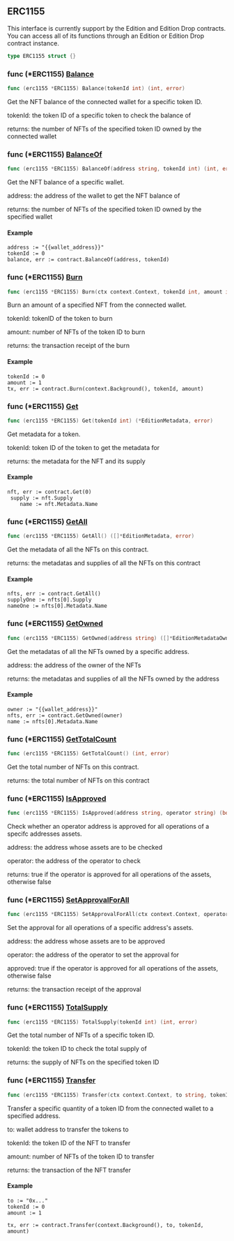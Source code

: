 
## ERC1155

This interface is currently support by the Edition and Edition Drop contracts\. You can access all of its functions through an Edition or Edition Drop contract instance\.

```go
type ERC1155 struct {}
```

### func \(\*ERC1155\) [Balance](<https://github.com/thirdweb-dev/go-sdk/blob/main/thirdweb/erc1155.go#L177>)

```go
func (erc1155 *ERC1155) Balance(tokenId int) (int, error)
```

Get the NFT balance of the connected wallet for a specific token ID\.

tokenId: the token ID of a specific token to check the balance of

returns: the number of NFTs of the specified token ID owned by the connected wallet

### func \(\*ERC1155\) [BalanceOf](<https://github.com/thirdweb-dev/go-sdk/blob/main/thirdweb/erc1155.go#L193>)

```go
func (erc1155 *ERC1155) BalanceOf(address string, tokenId int) (int, error)
```

Get the NFT balance of a specific wallet\.

address: the address of the wallet to get the NFT balance of

returns: the number of NFTs of the specified token ID owned by the specified wallet

#### Example

```
address := "{{wallet_address}}"
tokenId := 0
balance, err := contract.BalanceOf(address, tokenId)
```

### func \(\*ERC1155\) [Burn](<https://github.com/thirdweb-dev/go-sdk/blob/main/thirdweb/erc1155.go#L262>)

```go
func (erc1155 *ERC1155) Burn(ctx context.Context, tokenId int, amount int) (*types.Transaction, error)
```

Burn an amount of a specified NFT from the connected wallet\.

tokenId: tokenID of the token to burn

amount: number of NFTs of the token ID to burn

returns: the transaction receipt of the burn

#### Example

```
tokenId := 0
amount := 1
tx, err := contract.Burn(context.Background(), tokenId, amount)
```

### func \(\*ERC1155\) [Get](<https://github.com/thirdweb-dev/go-sdk/blob/main/thirdweb/erc1155.go#L54>)

```go
func (erc1155 *ERC1155) Get(tokenId int) (*EditionMetadata, error)
```

Get metadata for a token\.

tokenId: token ID of the token to get the metadata for

returns: the metadata for the NFT and its supply

#### Example

```
nft, err := contract.Get(0)
 supply := nft.Supply
	name := nft.Metadata.Name
```

### func \(\*ERC1155\) [GetAll](<https://github.com/thirdweb-dev/go-sdk/blob/main/thirdweb/erc1155.go#L80>)

```go
func (erc1155 *ERC1155) GetAll() ([]*EditionMetadata, error)
```

Get the metadata of all the NFTs on this contract\.

returns: the metadatas and supplies of all the NFTs on this contract

#### Example

```
nfts, err := contract.GetAll()
supplyOne := nfts[0].Supply
nameOne := nfts[0].Metadata.Name
```

### func \(\*ERC1155\) [GetOwned](<https://github.com/thirdweb-dev/go-sdk/blob/main/thirdweb/erc1155.go#L115>)

```go
func (erc1155 *ERC1155) GetOwned(address string) ([]*EditionMetadataOwner, error)
```

Get the metadatas of all the NFTs owned by a specific address\.

address: the address of the owner of the NFTs

returns: the metadatas and supplies of all the NFTs owned by the address

#### Example

```
owner := "{{wallet_address}}"
nfts, err := contract.GetOwned(owner)
name := nfts[0].Metadata.Name
```

### func \(\*ERC1155\) [GetTotalCount](<https://github.com/thirdweb-dev/go-sdk/blob/main/thirdweb/erc1155.go#L95>)

```go
func (erc1155 *ERC1155) GetTotalCount() (int, error)
```

Get the total number of NFTs on this contract\.

returns: the total number of NFTs on this contract

### func \(\*ERC1155\) [IsApproved](<https://github.com/thirdweb-dev/go-sdk/blob/main/thirdweb/erc1155.go#L209>)

```go
func (erc1155 *ERC1155) IsApproved(address string, operator string) (bool, error)
```

Check whether an operator address is approved for all operations of a specifc addresses assets\.

address: the address whose assets are to be checked

operator: the address of the operator to check

returns: true if the operator is approved for all operations of the assets, otherwise false

### func \(\*ERC1155\) [SetApprovalForAll](<https://github.com/thirdweb-dev/go-sdk/blob/main/thirdweb/erc1155.go#L289>)

```go
func (erc1155 *ERC1155) SetApprovalForAll(ctx context.Context, operator string, approved bool) (*types.Transaction, error)
```

Set the approval for all operations of a specific address's assets\.

address: the address whose assets are to be approved

operator: the address of the operator to set the approval for

approved: true if the operator is approved for all operations of the assets, otherwise false

returns: the transaction receipt of the approval

### func \(\*ERC1155\) [TotalSupply](<https://github.com/thirdweb-dev/go-sdk/blob/main/thirdweb/erc1155.go#L163>)

```go
func (erc1155 *ERC1155) TotalSupply(tokenId int) (int, error)
```

Get the total number of NFTs of a specific token ID\.

tokenId: the token ID to check the total supply of

returns: the supply of NFTs on the specified token ID

### func \(\*ERC1155\) [Transfer](<https://github.com/thirdweb-dev/go-sdk/blob/main/thirdweb/erc1155.go#L230>)

```go
func (erc1155 *ERC1155) Transfer(ctx context.Context, to string, tokenId int, amount int) (*types.Transaction, error)
```

Transfer a specific quantity of a token ID from the connected wallet to a specified address\.

to: wallet address to transfer the tokens to

tokenId: the token ID of the NFT to transfer

amount: number of NFTs of the token ID to transfer

returns: the transaction of the NFT transfer

#### Example

```
to := "0x..."
tokenId := 0
amount := 1

tx, err := contract.Transfer(context.Background(), to, tokenId, amount)
```
